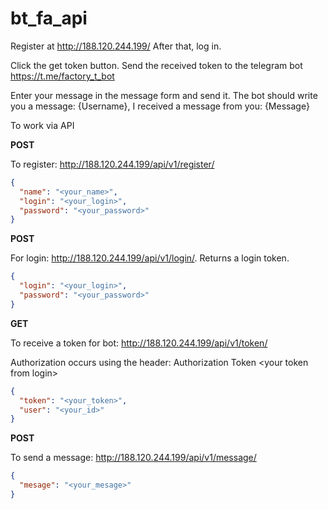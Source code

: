 # bt_fa_api

Register at http://188.120.244.199/
After that, log in.

Click the get token button.
Send the received token to the telegram bot
https://t.me/factory_t_bot

Enter your message in the message form and send it.
The bot should write you a message:
{Username}, I received a message from you:
{Message}

To work via API


**POST**

To register: http://188.120.244.199/api/v1/register/
```json
{
  "name": "<your_name>",
  "login": "<your_login>",
  "password": "<your_password>"
}
```



**POST**

For login: http://188.120.244.199/api/v1/login/.
Returns a login token.
```json
{
  "login": "<your_login>",
  "password": "<your_password>"
}
```

**GET**

To receive a token for bot: http://188.120.244.199/api/v1/token/

Authorization occurs using the header: Authorization Token \<your token from login>
```json
{
  "token": "<your_token>",
  "user": "<your_id>"
}
```


**POST**

To send a message: http://188.120.244.199/api/v1/message/

```json
{
  "mesage": "<your_mesage>"
}
```


